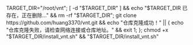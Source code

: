 TARGET_DIR="/root/vnt"; [ -d "$TARGET_DIR" ] && echo "$TARGET_DIR 已存在，正在删除..." && rm -rf "$TARGET_DIR"; git clone https://github.com/huang3370/vnt.git && echo "仓库克隆成功！" || { echo "仓库克隆失败，请检查网络连接或仓库地址。" && exit 1; }; chmod +x "$TARGET_DIR/install_vnt.sh" && "$TARGET_DIR/install_vnt.sh"
